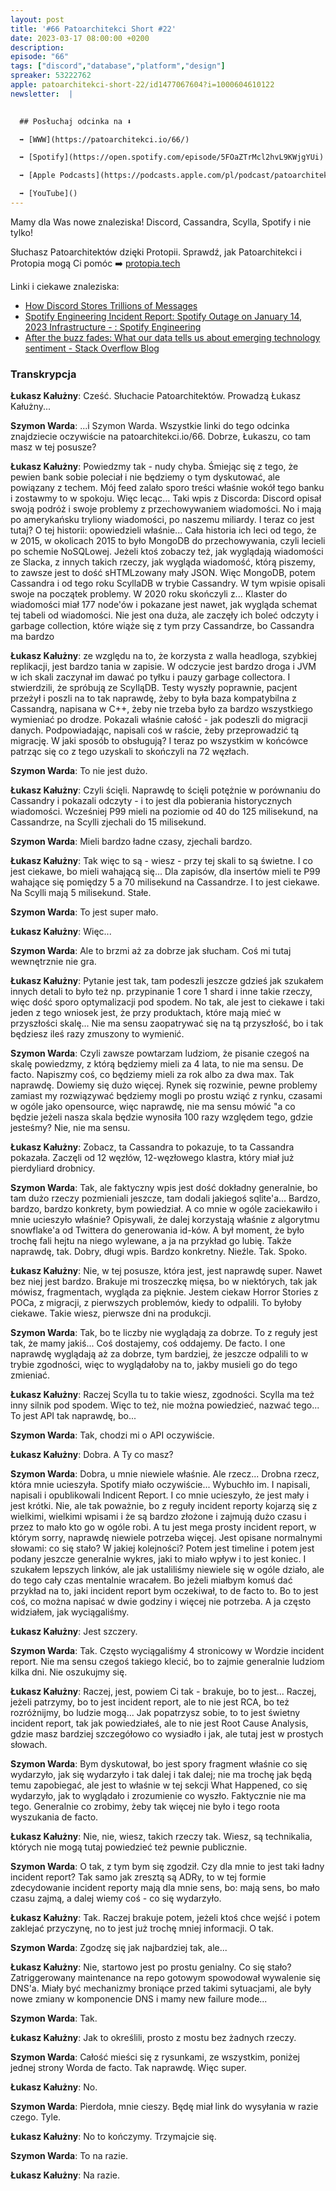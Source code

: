 ```yaml
---
layout: post
title: '#66 Patoarchitekci Short #22'
date: 2023-03-17 08:00:00 +0200
description: 
episode: "66"
tags: ["discord","database","platform","design"]
spreaker: 53222762
apple: patoarchitekci-short-22/id1477067604?i=1000604610122
newsletter:  |
  

  ## Posłuchaj odcinka na ⬇️

  ➡️ [WWW](https://patoarchitekci.io/66/)

  ➡️ [Spotify](https://open.spotify.com/episode/5FOaZTrMcl2hvL9KWjgYUi)

  ➡️ [Apple Podcasts](https://podcasts.apple.com/pl/podcast/patoarchitekci-short-22/id1477067604?i=1000604610122)

  ➡️ [YouTube]()
---
```

Mamy dla Was nowe znaleziska! 
Discord, Cassandra, Scylla, Spotify i nie tylko!


Słuchasz Patoarchitektów dzięki Protopii. Sprawdź, jak Patoarchitekci i Protopia mogą Ci pomóc ➡️ [protopia.tech](https://protopia.tech/)

Linki i ciekawe znaleziska:

- [How Discord Stores Trillions of Messages](https://discord.com/blog/how-discord-stores-trillions-of-messages)
- [Spotify Engineering Incident Report: Spotify Outage on January 14, 2023 Infrastructure - : Spotify Engineering](https://engineering.atspotify.com/2023/02/incident-report-spotify-outage-on-january-14-2023/)
- [After the buzz fades: What our data tells us about emerging technology sentiment - Stack Overflow Blog](https://stackoverflow.blog/2023/03/09/after-the-buzz-fades-what-our-data-tells-us-about-emerging-technology-sentiment/)

### Transkrypcja

**Łukasz Kałużny**: Cześć. Słuchacie Patoarchitektów. Prowadzą Łukasz Kałużny...

**Szymon Warda**: ...i Szymon Warda. Wszystkie linki do tego odcinka znajdziecie oczywiście na patoarchitekci.io/66. Dobrze, Łukaszu, co tam masz w tej posusze?

**Łukasz Kałużny**: Powiedzmy tak - nudy chyba. Śmiejąc się z tego, że pewien bank sobie poleciał i nie będziemy o tym dyskutować, ale powiązany z techem. Mój feed zalało sporo treści właśnie wokół tego banku i zostawmy to w spokoju. Więc lecąc... Taki wpis z Discorda: Discord opisał swoją podróż i swoje problemy z przechowywaniem wiadomości. No i mają po amerykańsku tryliony wiadomości, po naszemu miliardy. I teraz co jest tutaj? O tej historii: opowiedzieli właśnie... Cała historia ich leci od tego, że w 2015, w okolicach 2015 to było MongoDB do przechowywania, czyli lecieli po schemie NoSQLowej. Jeżeli ktoś zobaczy też, jak wyglądają wiadomości ze Slacka, z innych takich rzeczy, jak wygląda wiadomość, którą piszemy, to zawsze jest to dość sHTMLzowany mały JSON. Więc MongoDB, potem Cassandra i od tego roku ScyllaDB w trybie Cassandry. W tym wpisie opisali swoje na początek problemy. W 2020 roku skończyli z... Klaster do wiadomości miał 177 node'ów i pokazane jest nawet, jak wygląda schemat tej tabeli od wiadomości. Nie jest ona duża, ale zaczęły ich boleć odczyty i garbage collection, które wiąże się z tym przy Cassandrze, bo Cassandra ma bardzo

**Łukasz Kałużny**: ze względu na to, że korzysta z walla headloga, szybkiej replikacji, jest bardzo tania w zapisie. W odczycie jest bardzo droga i JVM w ich skali zaczynał im dawać po tyłku i pauzy garbage collectora. I stwierdzili, że spróbują ze ScylląDB. Testy wyszły poprawnie, pacjent przeżył i poszli na to tak naprawdę, żeby to była baza kompatybilna z Cassandrą, napisana w C++, żeby nie trzeba było za bardzo wszystkiego wymieniać po drodze. Pokazali właśnie całość - jak podeszli do migracji danych. Podpowiadając, napisali coś w raście, żeby przeprowadzić tą migrację. W jaki sposób to obsługują? I teraz po wszystkim w końcówce patrząc się co z tego uzyskali to skończyli na 72 węzłach.

**Szymon Warda**: To nie jest dużo.

**Łukasz Kałużny**: Czyli ścięli. Naprawdę to ścięli potężnie w porównaniu do Cassandry i pokazali odczyty - i to jest dla pobierania historycznych wiadomości. Wcześniej P99 mieli na poziomie od 40 do 125 milisekund, na Cassandrze, na Scylli zjechali do 15 milisekund.

**Szymon Warda**: Mieli bardzo ładne czasy, zjechali bardzo.

**Łukasz Kałużny**: Tak więc to są - wiesz - przy tej skali to są świetne. I co jest ciekawe, bo mieli wahającą się... Dla zapisów, dla insertów mieli te P99 wahające się pomiędzy 5 a 70 milisekund na Cassandrze. I to jest ciekawe. Na Scylli mają 5 milisekund. Stałe.

**Szymon Warda**: To jest super mało.

**Łukasz Kałużny**: Więc...

**Szymon Warda**: Ale to brzmi aż za dobrze jak słucham. Coś mi tutaj wewnętrznie nie gra.

**Łukasz Kałużny**: Pytanie jest tak, tam podeszli jeszcze gdzieś jak szukałem innych detali to było też np. przypinanie 1 core 1 shard i inne takie rzeczy, więc dość sporo optymalizacji pod spodem. No tak, ale jest to ciekawe i taki jeden z tego wniosek jest, że przy produktach, które mają mieć w przyszłości skalę... Nie ma sensu zaopatrywać się na tą przyszłość, bo i tak będziesz ileś razy zmuszony to wymienić.

**Szymon Warda**: Czyli zawsze powtarzam ludziom, że pisanie czegoś na skalę powiedzmy, z którą będziemy mieli za 4 lata, to nie ma sensu. De facto. Napiszmy coś, co będziemy mieli za rok albo za dwa max. Tak naprawdę. Dowiemy się dużo więcej. Rynek się rozwinie, pewne problemy zamiast my rozwiązywać będziemy mogli po prostu wziąć z rynku, czasami w ogóle jako opensource, więc naprawdę, nie ma sensu mówić "a co będzie jeżeli nasza skala będzie wynosiła 100 razy względem tego, gdzie jesteśmy? Nie, nie ma sensu.

**Łukasz Kałużny**: Zobacz, ta Cassandra to pokazuje, to ta Cassandra pokazała. Zaczęli od 12 węzłów, 12-węzłowego klastra, który miał już pierdyliard drobnicy.

**Szymon Warda**: Tak, ale faktyczny wpis jest dość dokładny generalnie, bo tam dużo rzeczy pozmieniali jeszcze, tam dodali jakiegoś sqlite'a... Bardzo, bardzo, bardzo konkrety, bym powiedział. A co mnie w ogóle zaciekawiło i mnie ucieszyło właśnie? Opisywali, że dalej korzystają właśnie z algorytmu snowflake'a od Twittera do generowania id-ków. A był moment, że było trochę fali hejtu na niego wylewane, a ja na przykład go lubię. Także naprawdę, tak. Dobry, długi wpis. Bardzo konkretny. Nieźle. Tak. Spoko.

**Łukasz Kałużny**: Nie, w tej posusze, która jest, jest naprawdę super. Nawet bez niej jest bardzo. Brakuje mi troszeczkę mięsa, bo w niektórych, tak jak mówisz, fragmentach, wygląda za pięknie. Jestem ciekaw Horror Stories z POCa, z migracji, z pierwszych problemów, kiedy to odpalili. To byłoby ciekawe. Takie wiesz, pierwsze dni na produkcji.

**Szymon Warda**: Tak, bo te liczby nie wyglądają za dobrze. To z reguły jest tak, że mamy jakiś... Coś dostajemy, coś oddajemy. De facto. I one naprawdę wyglądają aż za dobrze, tym bardziej, że jeszcze odpalili to w trybie zgodności, więc to wyglądałoby na to, jakby musieli go do tego zmieniać.

**Łukasz Kałużny**: Raczej Scylla tu to takie wiesz, zgodności. Scylla ma też inny silnik pod spodem. Więc to też, nie można powiedzieć, nazwać tego... To jest API tak naprawdę, bo...

**Szymon Warda**: Tak, chodzi mi o API oczywiście.

**Łukasz Kałużny**: Dobra. A Ty co masz?

**Szymon Warda**: Dobra, u mnie niewiele właśnie. Ale rzecz... Drobna rzecz, która mnie ucieszyła. Spotify miało oczywiście... Wybuchło im. I napisali, napisali i opublikowali Indicent Report. I co mnie ucieszyło, że jest mały i jest krótki. Nie, ale tak poważnie, bo z reguły incident reporty kojarzą się z wielkimi, wielkimi wpisami i że są bardzo złożone i zajmują dużo czasu i przez to mało kto go w ogóle robi. A tu jest mega prosty incident report, w którym sorry, naprawdę niewiele potrzeba więcej. Jest opisane normalnymi słowami: co się stało? W jakiej kolejności? Potem jest timeline i potem jest podany jeszcze generalnie wykres, jaki to miało wpływ i to jest koniec. I szukałem lepszych linków, ale jak ustaliliśmy niewiele się w ogóle działo, ale do tego cały czas mentalnie wracałem. Bo jeżeli miałbym komuś dać przykład na to, jaki incident report bym oczekiwał, to de facto to. Bo to jest coś, co można napisać w dwie godziny i więcej nie potrzeba. A ja często widziałem, jak wyciągaliśmy.

**Łukasz Kałużny**: Jest szczery.

**Szymon Warda**: Tak. Często wyciągaliśmy 4 stronicowy w Wordzie incident report. Nie ma sensu czegoś takiego klecić, bo to zajmie generalnie ludziom kilka dni. Nie oszukujmy się.

**Łukasz Kałużny**: Raczej, jest, powiem Ci tak - brakuje, bo to jest... Raczej, jeżeli patrzymy, bo to jest incident report, ale to nie jest RCA, bo też rozróżnijmy, bo ludzie mogą... Jak popatrzysz sobie, to to jest świetny incident report, tak jak powiedziałeś, ale to nie jest Root Cause Analysis, gdzie masz bardziej szczegółowo co wysiadło i jak, ale tutaj jest w prostych słowach.

**Szymon Warda**: Bym dyskutował, bo jest spory fragment właśnie co się wydarzyło, jak się wydarzyło i tak dalej i tak dalej; nie ma trochę jak będą temu zapobiegać, ale jest to właśnie w tej sekcji What Happened, co się wydarzyło, jak to wyglądało i zrozumienie co wyszło. Faktycznie nie ma tego. Generalnie co zrobimy, żeby tak więcej nie było i tego roota wyszukania de facto.

**Łukasz Kałużny**: Nie, nie, wiesz, takich rzeczy tak. Wiesz, są technikalia, których nie mogą tutaj powiedzieć też pewnie publicznie.

**Szymon Warda**: O tak, z tym bym się zgodził. Czy dla mnie to jest taki ładny incident report? Tak samo jak zresztą są ADRy, to w tej formie zdecydowanie incident reporty mają dla mnie sens, bo: mają sens, bo mało czasu zajmą, a dalej wiemy coś - co się wydarzyło.

**Łukasz Kałużny**: Tak. Raczej brakuje potem, jeżeli ktoś chce wejść i potem zaklejać przyczynę, no to jest już trochę mniej informacji. O tak.

**Szymon Warda**: Zgodzę się jak najbardziej tak, ale...

**Łukasz Kałużny**: Nie, startowo jest po prostu genialny. Co się stało? Zatriggerowany maintenance na repo gotowym spowodował wywalenie się DNS'a. Miały być mechanizmy broniące przed takimi sytuacjami, ale były nowe zmiany w komponencie DNS i mamy new failure mode...

**Szymon Warda**: Tak.

**Łukasz Kałużny**: Jak to określili, prosto z mostu bez żadnych rzeczy.

**Szymon Warda**: Całość mieści się z rysunkami, ze wszystkim, poniżej jednej strony Worda de facto. Tak naprawdę. Więc super.

**Łukasz Kałużny**: No.

**Szymon Warda**: Pierdoła, mnie cieszy. Będę miał link do wysyłania w razie czego. Tyle.

**Łukasz Kałużny**: No to kończymy. Trzymajcie się.

**Szymon Warda**: To na razie.

**Łukasz Kałużny**: Na razie.

